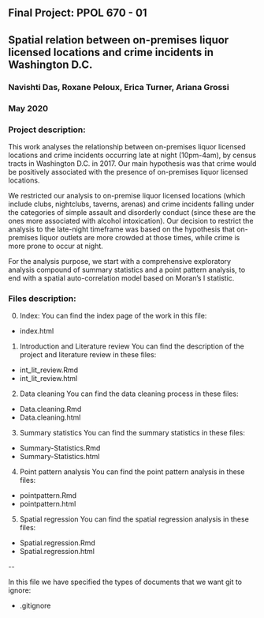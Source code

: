 ## Final Project: PPOL 670 - 01

## Spatial relation between on-premises liquor licensed locations and crime incidents in Washington D.C.

### Navishti Das, Roxane Peloux, Erica Turner, Ariana Grossi

### May 2020

### Project description:

This work analyses the relationship between on-premises liquor licensed locations and crime incidents occurring late at night (10pm-4am), by census tracts in Washington D.C. in 2017. Our main hypothesis was that crime would be positively associated with the presence of on-premises liquor licensed locations.

We restricted our analysis to on-premise liquor licensed locations (which include clubs, nightclubs, taverns, arenas) and crime incidents falling under the categories of simple assault and disorderly conduct (since these are the ones more associated with alcohol intoxication). Our decision to restrict the analysis to the late-night timeframe was based on the hypothesis that on-premises liquor outlets are more crowded at those times, while crime is more prone to occur at night. 

For the analysis purpose, we start with a comprehensive exploratory analysis compound of summary statistics and a point pattern analysis, to end with a spatial auto-correlation model based on Moran’s I statistic.

### Files description:

0. Index:
You can find the index page of the work in this file:
- index.html

1. Introduction and Literature review
You can find the description of the project and literature review in these files: 
- int_lit_review.Rmd 
- int_lit_review.html

2. Data cleaning 
You can find the data cleaning process in these files: 
- Data.cleaning.Rmd 
- Data.cleaning.html

3. Summary statistics
You can find the summary statistics in these files: 
- Summary-Statistics.Rmd 
- Summary-Statistics.html

4. Point pattern analysis
You can find the point pattern analysis in these files: 
- pointpattern.Rmd 
- pointpattern.html

5. Spatial regression
You can find the spatial regression analysis in these files: 
- Spatial.regression.Rmd 
- Spatial.regression.html

--

In this file we have specified the types of documents that we want git to ignore: 

- .gitignore

